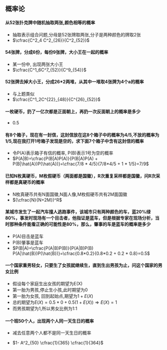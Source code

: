 ## 概率论

#### 从52张扑克牌中随机抽取两张,颜色相等的概率

- 抽取表示组合问题,分母是52张牌取两张,分子是两种颜色的牌取2张
- $\cfrac{C^2_4 C^2_{26}}{C^2_{52}}$

#### 54张牌，分成6份，每份9张牌，大小王在一起的概率

- 某一份中, 出现两张大小王
- $\cfrac{C^1_6C^7_{52}}{C^9_{54}}$

#### 52张牌去掉大小王，分成26*2两堆，从其中一堆取4张牌为4个a的概率

- 与上题类似
- $\cfrac{C^1_2C^{22}_{48}}{C^{26}_{52}}$

#### 一枚硬币，扔了一亿次都是正面朝上，再扔一次反面朝上的概率是多少

- 0.5

#### 有8个箱子，现在有一封信，这封信放在这8个箱子中的概率为4/5,不放的概率为1/5,现在我打开1号箱子发现是空的，求下面7个箱子中含有这封信的概率

- 令P(A)表示箱子有信的概率, P(B)表示1号为空的概率
- $P(A|B)=\cfrac{P(B|A)P(A)}{P(B|A)P(A) + P(B|\hat{A})P(\hat{A})}=\cfrac{7/8 * 4/5}{7/8*4/5 + 1 * 1/5}=7/9$

#### 已知N枚真硬币，M枚假硬币（两面都是国徽），R次重复采样都是国徽，问R次采样都是真硬币的概率

- N枚真硬币共有N面国徽,N面人像,M枚假硬币共有2M面国徽
- $(\cfrac{N}{N+2M})^R$

#### 某城市发生了一起汽车撞人逃跑事件，该城市只有两种颜色的车，蓝20%绿80%，事发时现场有一个目击者，他指证是蓝车，但是根据专家在现场分析，当时那种条件能看正确的可能性是80%，那么，肇事的车是蓝车的概率是多少

- P(A)目击是蓝车
- P(B)肇事是蓝车
- $P(B|A)=\cfrac{P(A|B)P(B)}{P(A|B)P(B) P(A|\hat{B})P(\hat{B})}=\cfrac{0.8*0.2}{0.8*0.2 + 0.2 * 0.8}=0.5$

#### 一个国家重男轻女，只要生了女孩就继续生，直到生出男孩为止，问这个国家的男女比例

- 假设每个家庭生出女孩的期望为E(X)
- 第一胎为男孩,停止生小孩,此时期望为0
- 第一胎为女孩, 回到起始点,期望为$1+E(X)$
- 总的期望为$E(X)=0.5*0+0.5(1+E(X))\Rightarrow E(X)=1$
- 而男孩期望为1,所以男女比例为1:1

#### 一个班50个人，出现两个人同一天生日的概率

- 减去任意两个人都不是同一天生日的概率

- $1- A^2_{50} \cfrac{1}{365} \cfrac{1}{364}$​

